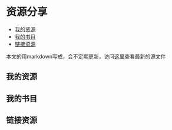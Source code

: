 资源分享
=======

*   [我的资源](#mysource)
*   [我的书目](#books)
*   [链接资源](#urls)

本文的用markdown写成，会不定期更新，访问[这里][shares-page-src]查看最新的源文件

[shares-page-src]:https://github.com/hellossd/blog/blob/master/shares.md


<h2 id="mysource">我的资源</h2>


<h2 id="books">我的书目</h2>


<h2 id="urls">链接资源</h2>

